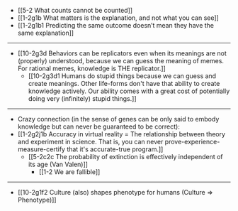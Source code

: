 - [[5-2 What counts cannot be counted]]
- [[1-2g1b What matters is the explanation, and not what you can see]]
- [[1-2g1b1 Predicting the same outcome doesn’t mean they have the same explanation]]
---
- [[10-2g3d Behaviors can be replicators even when its meanings are not (properly) understood, because we can guess the meaning of memes. For rational memes, knowledge is THE replicator.]]
  - [[10-2g3d1 Humans do stupid things because we can guess and create meanings. Other life-forms don't have that ability to create knowledge actively. Our ability comes with a great cost of potentially doing very (infinitely) stupid things.]]
---
- Crazy connection (in the sense of genes can be only said to embody knowledge but can never be guaranteed to be correct):
- [[1-2g2j1b Accuracy in virtual reality = The relationship between theory and experiment in science. That is, you can never prove-experience-measure-certify that it's accurate-true program.]]
  - [[5-2c2c The probability of extinction is effectively independent of its age (Van Valen)]]
    - [[1-2 We are fallible]]
---
- [[10-2g1f2 Culture (also) shapes phenotype for humans (Culture ⇒ Phenotype)]]
